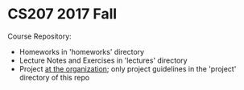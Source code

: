 # CS207 2017 Fall

Course Repository:
- Homeworks in 'homeworks' directory
- Lecture Notes and Exercises in 'lectures' directory
- Project [at the organization](https://github.com/G12-cs207-FinalProject/cs207-FinalProject); only project guidelines in the 'project' directory of this repo
